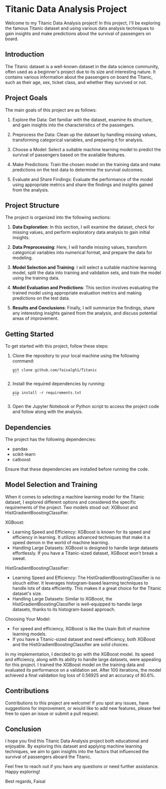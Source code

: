# Titanic Data Analysis Project

Welcome to my Titanic Data Analysis project! In this project, I'll be exploring the famous Titanic dataset and using various data analysis techniques to gain insights and make predictions about the survival of passengers on board.

## Introduction

The Titanic dataset is a well-known dataset in the data science community, often used as a beginner's project due to its size and interesting nature. It contains various information about the passengers on board the Titanic, such as their age, sex, ticket class, and whether they survived or not.

## Project Goals

The main goals of this project are as follows:

1. Explore the Data: Get familiar with the dataset, examine its structure, and gain insights into the characteristics of the passengers.

2. Preprocess the Data: Clean up the dataset by handling missing values, transforming categorical variables, and preparing it for analysis.

3. Choose a Model: Select a suitable machine learning model to predict the survival of passengers based on the available features.

4. Make Predictions: Train the chosen model on the training data and make predictions on the test data to determine the survival outcomes.

5. Evaluate and Share Findings: Evaluate the performance of the model using appropriate metrics and share the findings and insights gained from the analysis.

## Project Structure

The project is organized into the following sections:

1. **Data Exploration**: In this section, I will examine the dataset, check for missing values, and perform exploratory data analysis to gain initial insights.

2. **Data Preprocessing**: Here, I will handle missing values, transform categorical variables into numerical format, and prepare the data for modeling.

3. **Model Selection and Training**: I will select a suitable machine learning model, split the data into training and validation sets, and train the model using the training data.

4. **Model Evaluation and Predictions**: This section involves evaluating the trained model using appropriate evaluation metrics and making predictions on the test data.

5. **Results and Conclusions**: Finally, I will summarize the findings, share any interesting insights gained from the analysis, and discuss potential areas of improvement.

## Getting Started

To get started with this project, follow these steps:

1. Clone the repository to your local machine using the following command:
   ````
   git clone github.com/faisalgh1/Titanic
   ```

2. Install the required dependencies by running:
   ````
   pip install -r requirements.txt
   ```

3. Open the Jupyter Notebook or Python script to access the project code and follow along with the analysis.

## Dependencies

The project has the following dependencies:

- pandas
- scikit-learn
- catboost

Ensure that these dependencies are installed before running the code.

## Model Selection and Training

When it comes to selecting a machine learning model for the Titanic dataset, I explored different options and considered the specific requirements of the project. Two models stood out: XGBoost and HistGradientBoostingClassifier.

XGBoost:
- Learning Speed and Efficiency: XGBoost is known for its speed and efficiency in learning. It utilizes advanced techniques that make it a speed demon in the world of machine learning.
- Handling Large Datasets: XGBoost is designed to handle large datasets effortlessly. If you have a Titanic-sized dataset, XGBoost won't break a sweat.

HistGradientBoostingClassifier:
- Learning Speed and Efficiency: The HistGradientBoostingClassifier is no slouch either. It leverages histogram-based learning techniques to handle lots of data efficiently. This makes it a great choice for the Titanic dataset's size.
- Handling Large Datasets: Similar to XGBoost, the HistGradientBoostingClassifier is well-equipped to handle large datasets, thanks to its histogram-based approach.

Choosing Your Model:
- For speed and efficiency, XGBoost is like the Usain Bolt of machine learning models.
- If you have a Titanic-sized dataset and need efficiency, both XGBoost and the HistGradientBoostingClassifier are solid choices.

In my implementation, I decided to go with the XGBoost model. Its speed and efficiency, along with its ability to handle large datasets, were appealing for this project. I trained the XGBoost model on the training data and evaluated its performance on a validation set. After 100 iterations, the model achieved a final validation log loss of 0.56925 and an accuracy of 80.6%.

## Contributions

Contributions to this project are welcome! If you spot any issues, have suggestions for improvement, or would like to add new features, please feel free to open an issue or submit a pull request.

## Conclusion

I hope you find this Titanic Data Analysis project both educational and enjoyable. By exploring this dataset and applying machine learning techniques, we aim to gain insights into the factors that influenced the survival of passengers aboard the Titanic.

Feel free to reach out if you have any questions or need further assistance. Happy exploring!

Best regards,
Faisal

